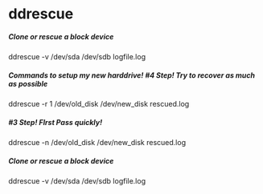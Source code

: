 # ddrescue

##### Clone or rescue a block device

   ddrescue  -v /dev/sda /dev/sdb logfile.log

##### Commands to setup my new harddrive! #4 Step! Try to recover as much as possible

   ddrescue  -r 1 /dev/old_disk /dev/new_disk rescued.log

##### #3 Step! FIrst Pass quickly!

   ddrescue  -n /dev/old_disk /dev/new_disk rescued.log

##### Clone or rescue a block device

   ddrescue  -v /dev/sda /dev/sdb logfile.log

